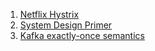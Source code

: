 1. [Netflix Hystrix](https://github.com/Netflix/Hystrix/wiki)
2. [System Design Primer](https://github.com/donnemartin/system-design-primer)
3. [Kafka exactly-once semantics](https://www.confluent.io/blog/exactly-once-semantics-are-possible-heres-how-apache-kafka-does-it/)
